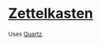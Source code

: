 # [Zettelkasten](http://salehahr.github.io/zettelkasten)

<sup>Uses [Quartz](https://quartz.jzhao.xyz/).</sup>
